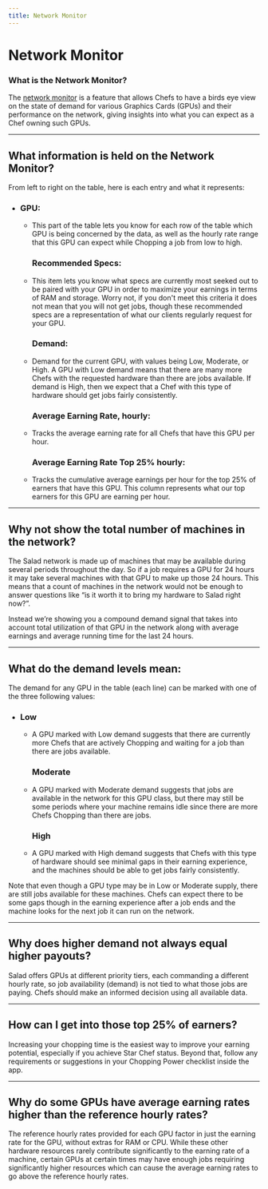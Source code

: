 ```yaml
---
title: Network Monitor
---
```


# Network Monitor

### What is the Network Monitor?

The [network monitor](https://salad.com/earn/demand) is a feature that allows Chefs to have a birds eye view on the
state of demand for various Graphics Cards (GPUs) and their performance on the network, giving insights into what you
can expect as a Chef owning such GPUs.

---

## What information is held on the Network Monitor?

From left to right on the table, here is each entry and what it represents:

- ### GPU:
  - This part of the table lets you know for each row of the table which GPU is being concerned by the data, as well as
    the hourly rate range that this GPU can expect while Chopping a job from low to high.

    ### Recommended Specs:

  - This item lets you know what specs are currently most seeked out to be paired with your GPU in order to maximize
    your earnings in terms of RAM and storage. Worry not, if you don't meet this criteria it does not mean that you will
    not get jobs, though these recommended specs are a representation of what our clients regularly request for your
    GPU.

    ### Demand:

  - Demand for the current GPU, with values being Low, Moderate, or High. A GPU with Low demand means that there are
    many more Chefs with the requested hardware than there are jobs available. If demand is High, then we expect that a
    Chef with this type of hardware should get jobs fairly consistently.

    ### Average Earning Rate, hourly:

  - Tracks the average earning rate for all Chefs that have this GPU per hour.

    ### Average Earning Rate Top 25% hourly:

  - Tracks the cumulative average earnings per hour for the top 25% of earners that have this GPU. This column
    represents what our top earners for this GPU are earning per hour.

---

## Why not show the total number of machines in the network?

The Salad network is made up of machines that may be available during several periods throughout the day. So if a job
requires a GPU for 24 hours it may take several machines with that GPU to make up those 24 hours. This means that a
count of machines in the network would not be enough to answer questions like “is it worth it to bring my hardware to
Salad right now?”.

Instead we’re showing you a compound demand signal that takes into account total utilization of that GPU in the network
along with average earnings and average running time for the last 24 hours.

---

## What do the demand levels mean:

The demand for any GPU in the table (each line) can be marked with one of the three following values:

- ### Low
  - A GPU marked with Low demand suggests that there are currently more Chefs that are actively Chopping and waiting for
    a job than there are jobs available.

    ### Moderate

  - A GPU marked with Moderate demand suggests that jobs are available in the network for this GPU class, but there may
    still be some periods where your machine remains idle since there are more Chefs Chopping than there are jobs.

    ### High

  - A GPU marked with High demand suggests that Chefs with this type of hardware should see minimal gaps in their
    earning experience, and the machines should be able to get jobs fairly consistently.

Note that even though a GPU type may be in Low or Moderate supply, there are still jobs available for these machines.
Chefs can expect there to be some gaps though in the earning experience after a job ends and the machine looks for the
next job it can run on the network.

---

## Why does higher demand not always equal higher payouts?

Salad offers GPUs at different priority tiers, each commanding a different hourly rate, so job availability (demand) is
not tied to what those jobs are paying. Chefs should make an informed decision using all available data.

---

## How can I get into those top 25% of earners?

Increasing your chopping time is the easiest way to improve your earning potential, especially if you achieve Star Chef
status. Beyond that, follow any requirements or suggestions in your Chopping Power checklist inside the app.

---

## Why do some GPUs have average earning rates higher than the reference hourly rates?

The reference hourly rates provided for each GPU factor in just the earning rate for the GPU, without extras for RAM or
CPU. While these other hardware resources rarely contribute significantly to the earning rate of a machine, certain GPUs
at certain times may have enough jobs requiring significantly higher resources which can cause the average earning rates
to go above the reference hourly rates.
